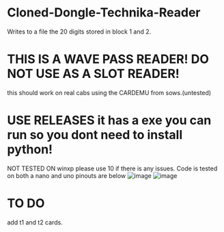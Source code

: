 # Cloned-Dongle-Technika-Reader
Writes to a file the 20 digits stored in block 1 and 2.

# THIS IS A WAVE PASS READER! DO NOT USE AS A SLOT READER!

this should work on real cabs using the CARDEMU from sows.(untested)

# USE RELEASES it has a exe you can run so you dont need to install python!




NOT TESTED ON winxp please use 10 if there is any issues. 
Code is tested on both a nano and uno pinouts are below
![image](https://user-images.githubusercontent.com/75388599/220476085-4f6be78f-1bbe-407a-97b3-408ecee39cb0.png)
![image](https://img.youtube.com/vi/TJJ_1LiDDrc/maxresdefault.jpg)

# TO DO

add t1 and t2 cards.
